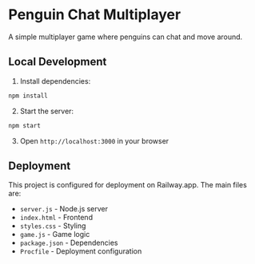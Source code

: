 # Penguin Chat Multiplayer

A simple multiplayer game where penguins can chat and move around.

## Local Development

1. Install dependencies:
```bash
npm install
```

2. Start the server:
```bash
npm start
```

3. Open `http://localhost:3000` in your browser

## Deployment

This project is configured for deployment on Railway.app. The main files are:

- `server.js` - Node.js server
- `index.html` - Frontend
- `styles.css` - Styling
- `game.js` - Game logic
- `package.json` - Dependencies
- `Procfile` - Deployment configuration 